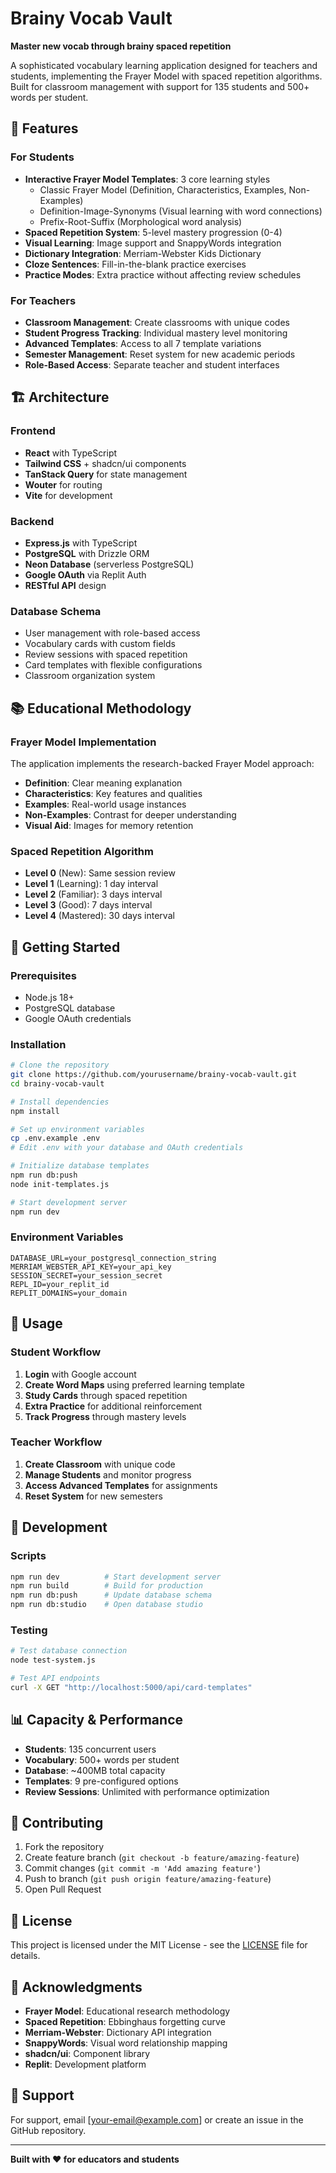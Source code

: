 # Brainy Vocab Vault

**Master new vocab through brainy spaced repetition**

A sophisticated vocabulary learning application designed for teachers and students, implementing the Frayer Model with spaced repetition algorithms. Built for classroom management with support for 135 students and 500+ words per student.

## 🌟 Features

### For Students
- **Interactive Frayer Model Templates**: 3 core learning styles
  - Classic Frayer Model (Definition, Characteristics, Examples, Non-Examples)
  - Definition-Image-Synonyms (Visual learning with word connections)
  - Prefix-Root-Suffix (Morphological word analysis)
- **Spaced Repetition System**: 5-level mastery progression (0-4)
- **Visual Learning**: Image support and SnappyWords integration
- **Dictionary Integration**: Merriam-Webster Kids Dictionary
- **Cloze Sentences**: Fill-in-the-blank practice exercises
- **Practice Modes**: Extra practice without affecting review schedules

### For Teachers
- **Classroom Management**: Create classrooms with unique codes
- **Student Progress Tracking**: Individual mastery level monitoring
- **Advanced Templates**: Access to all 7 template variations
- **Semester Management**: Reset system for new academic periods
- **Role-Based Access**: Separate teacher and student interfaces

## 🏗️ Architecture

### Frontend
- **React** with TypeScript
- **Tailwind CSS** + shadcn/ui components
- **TanStack Query** for state management
- **Wouter** for routing
- **Vite** for development

### Backend
- **Express.js** with TypeScript
- **PostgreSQL** with Drizzle ORM
- **Neon Database** (serverless PostgreSQL)
- **Google OAuth** via Replit Auth
- **RESTful API** design

### Database Schema
- User management with role-based access
- Vocabulary cards with custom fields
- Review sessions with spaced repetition
- Card templates with flexible configurations
- Classroom organization system

## 📚 Educational Methodology

### Frayer Model Implementation
The application implements the research-backed Frayer Model approach:
- **Definition**: Clear meaning explanation
- **Characteristics**: Key features and qualities
- **Examples**: Real-world usage instances
- **Non-Examples**: Contrast for deeper understanding
- **Visual Aid**: Images for memory retention

### Spaced Repetition Algorithm
- **Level 0** (New): Same session review
- **Level 1** (Learning): 1 day interval
- **Level 2** (Familiar): 3 days interval
- **Level 3** (Good): 7 days interval
- **Level 4** (Mastered): 30 days interval

## 🚀 Getting Started

### Prerequisites
- Node.js 18+
- PostgreSQL database
- Google OAuth credentials

### Installation
```bash
# Clone the repository
git clone https://github.com/yourusername/brainy-vocab-vault.git
cd brainy-vocab-vault

# Install dependencies
npm install

# Set up environment variables
cp .env.example .env
# Edit .env with your database and OAuth credentials

# Initialize database templates
npm run db:push
node init-templates.js

# Start development server
npm run dev
```

### Environment Variables
```env
DATABASE_URL=your_postgresql_connection_string
MERRIAM_WEBSTER_API_KEY=your_api_key
SESSION_SECRET=your_session_secret
REPL_ID=your_replit_id
REPLIT_DOMAINS=your_domain
```

## 🎯 Usage

### Student Workflow
1. **Login** with Google account
2. **Create Word Maps** using preferred learning template
3. **Study Cards** through spaced repetition
4. **Extra Practice** for additional reinforcement
5. **Track Progress** through mastery levels

### Teacher Workflow
1. **Create Classroom** with unique code
2. **Manage Students** and monitor progress
3. **Access Advanced Templates** for assignments
4. **Reset System** for new semesters

## 🔧 Development

### Scripts
```bash
npm run dev          # Start development server
npm run build        # Build for production
npm run db:push      # Update database schema
npm run db:studio    # Open database studio
```

### Testing
```bash
# Test database connection
node test-system.js

# Test API endpoints
curl -X GET "http://localhost:5000/api/card-templates"
```

## 📊 Capacity & Performance

- **Students**: 135 concurrent users
- **Vocabulary**: 500+ words per student
- **Database**: ~400MB total capacity
- **Templates**: 9 pre-configured options
- **Review Sessions**: Unlimited with performance optimization

## 🤝 Contributing

1. Fork the repository
2. Create feature branch (`git checkout -b feature/amazing-feature`)
3. Commit changes (`git commit -m 'Add amazing feature'`)
4. Push to branch (`git push origin feature/amazing-feature`)
5. Open Pull Request

## 📝 License

This project is licensed under the MIT License - see the [LICENSE](LICENSE) file for details.

## 🙏 Acknowledgments

- **Frayer Model**: Educational research methodology
- **Spaced Repetition**: Ebbinghaus forgetting curve
- **Merriam-Webster**: Dictionary API integration
- **SnappyWords**: Visual word relationship mapping
- **shadcn/ui**: Component library
- **Replit**: Development platform

## 📧 Support

For support, email [your-email@example.com] or create an issue in the GitHub repository.

---

**Built with ❤️ for educators and students**